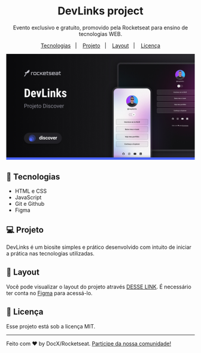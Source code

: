 <h1 align="center"> DevLinks project </h1>

<p align="center">
Evento exclusivo e gratuito, promovido pela Rocketseat para ensino de tecnologias WEB.
</p>

<p align="center">
  <a href="#-tecnologias">Tecnologias</a>&nbsp;&nbsp;&nbsp;|&nbsp;&nbsp;&nbsp;
  <a href="#-projeto">Projeto</a>&nbsp;&nbsp;&nbsp;|&nbsp;&nbsp;&nbsp;
  <a href="#-layout">Layout</a>&nbsp;&nbsp;&nbsp;|&nbsp;&nbsp;&nbsp;
  <a href="#memo-licença">Licença</a>
</p>

<p align="center">
  <img alt="Preview DevLinks" src="./assets/preview.jpg">
</p>

## 🚀 Tecnologias

- HTML e CSS
- JavaScript
- Git e Github
- Figma

## 💻 Projeto

DevLinks é um biosite simples e prático desenvolvido com intuito de iniciar a prática nas tecnologias utilizadas.

## 🔖 Layout

Você pode visualizar o layout do projeto através [DESSE LINK](<https://www.figma.com/file/M7WNiCfswcaJK5HfwvtI1W/DevLinks-%E2%80%A2-Projeto-Discover-(Community)?type=design&node-id=1437%3A191&mode=dev>). É necessário ter conta no [Figma](https://figma.com) para acessá-lo.

## 📝 Licença

Esse projeto está sob a licença MIT.

---

Feito com ♥ by DocX/Rocketseat. [Participe da nossa comunidade!](https://discord.gg/rocketseat)
